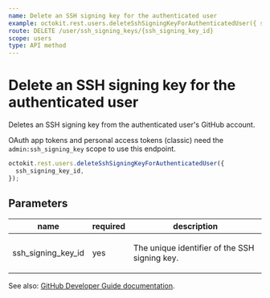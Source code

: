 ```yaml
---
name: Delete an SSH signing key for the authenticated user
example: octokit.rest.users.deleteSshSigningKeyForAuthenticatedUser({ ssh_signing_key_id })
route: DELETE /user/ssh_signing_keys/{ssh_signing_key_id}
scope: users
type: API method
---
```


# Delete an SSH signing key for the authenticated user

Deletes an SSH signing key from the authenticated user's GitHub account.

OAuth app tokens and personal access tokens (classic) need the `admin:ssh_signing_key` scope to use this endpoint.

```js
octokit.rest.users.deleteSshSigningKeyForAuthenticatedUser({
  ssh_signing_key_id,
});
```

## Parameters

<table>
  <thead>
    <tr>
      <th>name</th>
      <th>required</th>
      <th>description</th>
    </tr>
  </thead>
  <tbody>
    <tr><td>ssh_signing_key_id</td><td>yes</td><td>

The unique identifier of the SSH signing key.

</td></tr>
  </tbody>
</table>

See also: [GitHub Developer Guide documentation](https://docs.github.com/rest/users/ssh-signing-keys#delete-an-ssh-signing-key-for-the-authenticated-user).
